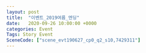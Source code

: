 ```yaml
---
layout: post
title:  "이벤트_2019여름_엔딩"
date:   2020-09-26 10:00:00 +0000
categories: Event
Tags: Story Event
SceneCode: ["scene_evt190627_cp0_q2_s10,7429311"]
---
```

